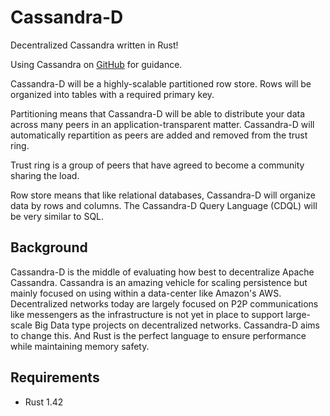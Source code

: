 # Cassandra-D
Decentralized Cassandra written in Rust!

Using Cassandra on [GitHub](https://github.com/apache/cassandra.git) for guidance.

Cassandra-D will be a highly-scalable partitioned row store. Rows will be organized into tables with a required primary key.

Partitioning means that Cassandra-D will be able to distribute your data across many peers in an application-transparent matter. Cassandra-D will automatically repartition as peers are added and removed from the trust ring.

Trust ring is a group of peers that have agreed to become a community sharing the load.

Row store means that like relational databases, Cassandra-D will organize data by rows and columns. The Cassandra-D Query Language (CDQL) will be very similar to SQL.

## Background

Cassandra-D is the middle of evaluating how best to decentralize Apache Cassandra. Cassandra is an amazing vehicle
for scaling persistence but mainly focused on using within a data-center like Amazon's AWS. Decentralized networks
today are largely focused on P2P communications like messengers as the infrastructure is not yet in place to support
large-scale Big Data type projects on decentralized networks. Cassandra-D aims to change this. And Rust is the perfect
language to ensure performance while maintaining memory safety.

## Requirements

* Rust 1.42
